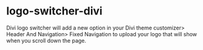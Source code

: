 # logo-switcher-divi
Divi logo switcher will add a new option in your Divi theme customizer> Header And Navigation> Fixed Navigation to upload your logo that will show when you scroll down the page.
